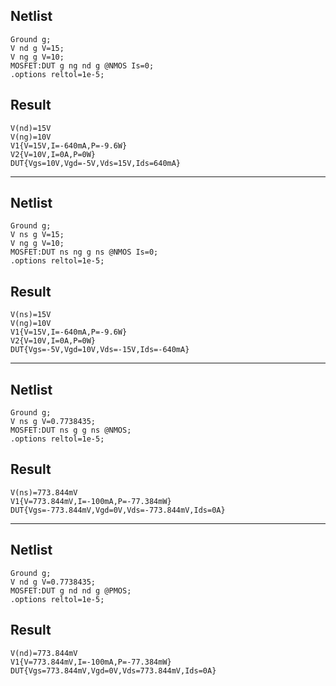 ## Netlist

```text
Ground g;
V nd g V=15;
V ng g V=10;
MOSFET:DUT g ng nd g @NMOS Is=0;
.options reltol=1e-5;
```

## Result

```text
V(nd)=15V
V(ng)=10V
V1{V=15V,I=-640mA,P=-9.6W}
V2{V=10V,I=0A,P=0W}
DUT{Vgs=10V,Vgd=-5V,Vds=15V,Ids=640mA}
```

---

## Netlist

```text
Ground g;
V ns g V=15;
V ng g V=10;
MOSFET:DUT ns ng g ns @NMOS Is=0;
.options reltol=1e-5;
```

## Result

```text
V(ns)=15V
V(ng)=10V
V1{V=15V,I=-640mA,P=-9.6W}
V2{V=10V,I=0A,P=0W}
DUT{Vgs=-5V,Vgd=10V,Vds=-15V,Ids=-640mA}
```

---

## Netlist

```text
Ground g;
V ns g V=0.7738435;
MOSFET:DUT ns g g ns @NMOS;
.options reltol=1e-5;
```

## Result

```text
V(ns)=773.844mV
V1{V=773.844mV,I=-100mA,P=-77.384mW}
DUT{Vgs=-773.844mV,Vgd=0V,Vds=-773.844mV,Ids=0A}
```

---

## Netlist

```text
Ground g;
V nd g V=0.7738435;
MOSFET:DUT g nd nd g @PMOS;
.options reltol=1e-5;
```

## Result

```text
V(nd)=773.844mV
V1{V=773.844mV,I=-100mA,P=-77.384mW}
DUT{Vgs=773.844mV,Vgd=0V,Vds=773.844mV,Ids=0A}
```
